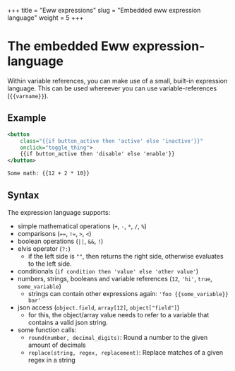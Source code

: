 +++
title = "Eww expressions"
slug = "Embedded eww expression language"
weight = 5
+++

# The embedded Eww expression-language

Within variable references, you can make use of a small, built-in expression language.
This can be used whereever you can use variable-references (`{{varname}}`).

## Example

```xml
<button
    class="{{if button_active then 'active' else 'inactive'}}"
    onclick="toggle_thing">
    {{if button_active then 'disable' else 'enable'}}
</button>

Some math: {{12 + 2 * 10}}
```

## Syntax

The expression language supports:
- simple mathematical operations (`+`, `-`, `*`, `/`, `%`)
- comparisons (`==`, `!=`, `>`, `<`)
- boolean operations (`||`, `&&`, `!`)
- elvis operator (`?:`)
    - if the left side is `""`, then returns the right side, otherwise evaluates to the left side.
- conditionals (`if condition then 'value' else 'other value'`)
- numbers, strings, booleans and variable references (`12`, `'hi'`, `true`, `some_variable`)
    - strings can contain other expressions again: `'foo {{some_variable}} bar'`
- json access (`object.field`, `array[12]`, `object["field"]`)
    - for this, the object/array value needs to refer to a variable that contains a valid json string.
- some function calls:
    - `round(number, decimal_digits)`: Round a number to the given amount of decimals
    - `replace(string, regex, replacement)`: Replace matches of a given regex in a string

